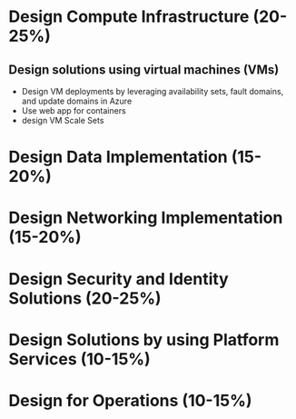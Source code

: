 # Design Compute Infrastructure (20-25%)
## Design solutions using virtual machines (VMs)
- Design VM deployments by leveraging availability sets, fault domains, and update domains in Azure
- Use web app for containers
- design VM Scale Sets

# Design Data Implementation (15-20%)
# Design Networking Implementation (15-20%)
# Design Security and Identity Solutions (20-25%)
# Design Solutions by using Platform Services (10-15%)
# Design for Operations (10-15%)
